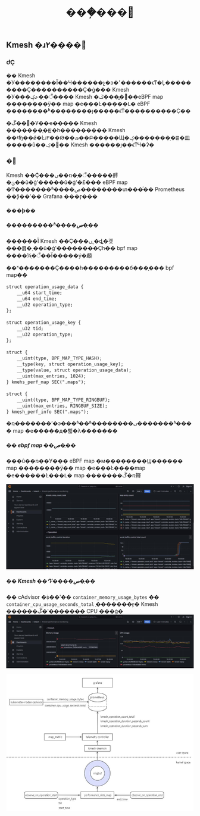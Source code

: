 ﻿---
title: ���ܼ���᰸
authors:
- "@skwwwwww" # Authors' GitHub accounts here.
reviewers:
- ""
- TBD
approvers:
- ""
- TBD

creation-date: 2024-09-21

---

## Kmesh �ɹ۲����᰸

<!--
This is the title of your KEP. Keep it short, simple, and descriptive. A good
title can help communicate what the KEP is and should be considered as part of
any review.
-->
### ժҪ

<!--
This section is incredibly important for producing high-quality, user-focused
documentation such as release notes or a development roadmap.

A good summary is probably at least a paragraph in length.
-->

�� Kmesh �У����ܼ����Ϊ��Ч������չ�ͽ�׳������ϵͳ�Ļ���������Ҫ����������Ҫ�ġ��� Kmesh �У���عؼ�ָ�꣬���� Kmesh �ػ����̻��eBPF map ��������ÿ�� map �е���Ŀ�����Լ� eBPF ������ִ��ʱ��������ȷ�����ϵͳ����������Ҫ��

�ڱ��᰸�У��ҽ����� Kmesh �����ܼ��ָ�ꡣ�һ��������� Kmesh ��ʵʩ��ǿ�Ŀɹ۲��Թ��ܣ��Բ�����Щ�ؼ�������ָ�ꡣ�⽫�����û��޷�ؼ�� Kmesh �����ܲ�ȷ��ϵͳЧ�ʡ�

### �᰸

Kmesh ��Ҫͨ���ں��ռ�ָ�꣬�����䴫�ݵ��û�ģʽ�����û�ģʽ�£��� eBPF map �Ͳ�������ʱ����ص��������տ���ͨ�� Prometheus ��ѯ��ʹ�� Grafana ���ӻ���

#### ���ϸ��

##### ���������ʱ����ص�ָ��

������Ϊ Kmesh ��Ҫ���ں˻�ȡָ�겢���䷢�͵��û�ģʽ��������Ҫһ�� bpf map ����¼ָ�꣬��Ϊ�����ý�顣

��ˣ�������Ҫ����һ���������б���ָ��� bpf map��

```
struct operation_usage_data {
    __u64 start_time;
    __u64 end_time;
    __u32 operation_type;
};

struct operation_usage_key {
    __u32 tid;
    __u32 operation_type;
};

struct {
    __uint(type, BPF_MAP_TYPE_HASH);
    __type(key, struct operation_usage_key);
    __type(value, struct operation_usage_data);
    __uint(max_entries, 1024);
} kmehs_perf_map SEC(".maps");

struct {
    __uint(type, BPF_MAP_TYPE_RINGBUF);
    __uint(max_entries, RINGBUF_SIZE);
} kmesh_perf_info SEC(".maps");
```

�ռ�������ʼ�ͽ���ʱ��ʱ��������ں�������ʱ���� map �е�����д�뻷�λ�������

##### �� ebpf map ��ص�ָ��

���û��ռ��У��� eBPF map �м��������Ϣ������ map ��������ÿ�� map �е���Ŀ����map �е������Ŀ���Լ� map �������ڴ�ռ䡣

![](pics/kmesh_map_and_operation_monitoring.jpg)

##### �� Kmesh ��Դʹ����ص�ָ��

�� cAdvisor �ṩ��ʹ�� `container_memory_usage_bytes` �� `container_cpu_usage_seconds_total` ָ�������ӻ� Kmesh ������ڴ�ʹ������� CPU ���ġ�
![](pics/kmesh_daemon_monitoring.jpg)

![](pics/performance_monitoring.jpg)

